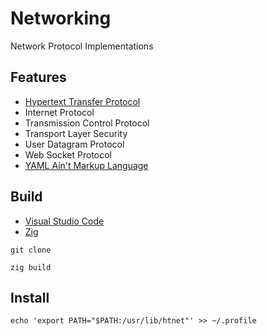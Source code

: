 [HTTP]: https://developer.mozilla.org/en-US/docs/Web/HTTP
[VSCode]: https://code.visualstudio.com/docs
[YAML]: https://yaml.org/
[Zig Language]: https://ziglang.org/

# Networking

Network Protocol Implementations

## Features

- [Hypertext Transfer Protocol][HTTP]
- Internet Protocol
- Transmission Control Protocol
- Transport Layer Security
- User Datagram Protocol
- Web Socket Protocol
- [YAML Ain't Markup Language][YAML]

## Build

- [Visual Studio Code][VSCode]
- [Zig][Zig Language]

```shell
git clone

zig build
```

## Install

```shell
echo 'export PATH="$PATH:/usr/lib/htnet"' >> ~/.profile
```